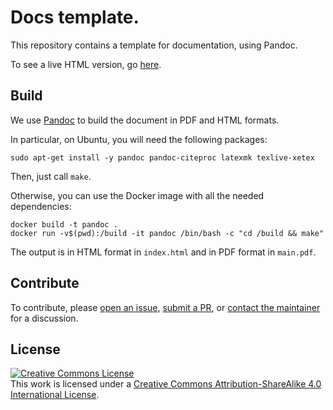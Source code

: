 # Docs template.

This repository
contains a template for documentation, using Pandoc.

To see a live HTML version, go [here](https://marcofavorito.me/docs-template).

## Build

We use [Pandoc](https://pandoc.org/) to build the document in PDF and HTML formats.

In particular, on Ubuntu, you will need the following packages:

```
sudo apt-get install -y pandoc pandoc-citeproc latexmk texlive-xetex
```

Then, just call `make`.

Otherwise, you can use the Docker image with all the needed dependencies:
```
docker build -t pandoc .
docker run -v$(pwd):/build -it pandoc /bin/bash -c "cd /build && make"
```

The output is in HTML format in `index.html` and 
in PDF format in `main.pdf`.

## Contribute

To contribute, please 
[open an issue](https://github.com/marcofavorito/tl-grammars/issues),
[submit a PR](https://github.com/marcofavorito/tl-grammars/pulls),
or [contact the maintainer](mailto:favorito@diag.uniroma1.it) for a discussion.


## License

<a rel="license" href="http://creativecommons.org/licenses/by-sa/4.0/"><img alt="Creative Commons License" style="border-width:0" src="https://i.creativecommons.org/l/by-sa/4.0/88x31.png" /></a><br />This work is licensed under a <a rel="license" href="http://creativecommons.org/licenses/by-sa/4.0/">Creative Commons Attribution-ShareAlike 4.0 International License</a>.

